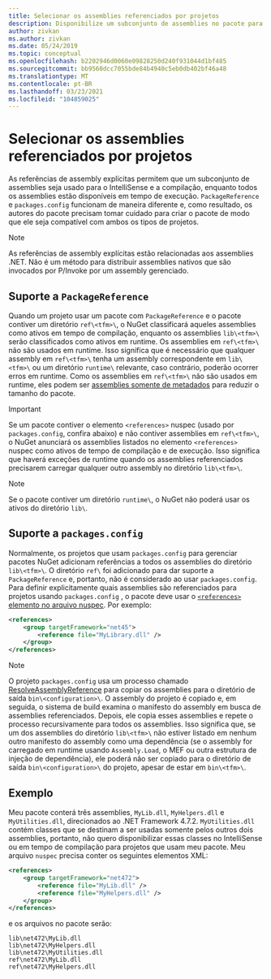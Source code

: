 ```yaml
---
title: Selecionar os assemblies referenciados por projetos
description: Disponibilize um subconjunto de assemblies no pacote para o compilador, enquanto todos os assemblies estão disponíveis em runtime.
author: zivkan
ms.author: zivkan
ms.date: 05/24/2019
ms.topic: conceptual
ms.openlocfilehash: b2202946d0060e09828250d240f931044d1bf485
ms.sourcegitcommit: bb9560dcc7055bde84b4940c5eb0db402bf46a48
ms.translationtype: MT
ms.contentlocale: pt-BR
ms.lasthandoff: 03/23/2021
ms.locfileid: "104859025"
---
```

# <a name="select-assemblies-referenced-by-projects"></a>Selecionar os assemblies referenciados por projetos

As referências de assembly explícitas permitem que um subconjunto de assemblies seja usado para o IntelliSense e a compilação, enquanto todos os assemblies estão disponíveis em tempo de execução. `PackageReference` e `packages.config` funcionam de maneira diferente e, como resultado, os autores do pacote precisam tomar cuidado para criar o pacote de modo que ele seja compatível com ambos os tipos de projetos.

> [!Note]
> As referências de assembly explícitas estão relacionadas aos assemblies .NET. Não é um método para distribuir assemblies nativos que são invocados por P/Invoke por um assembly gerenciado.

## <a name="packagereference-support"></a>Suporte a `PackageReference`

Quando um projeto usar um pacote com `PackageReference` e o pacote contiver um diretório `ref\<tfm>\`, o NuGet classificará aqueles assemblies como ativos em tempo de compilação, enquanto os assemblies `lib\<tfm>\` serão classificados como ativos em runtime. Os assemblies em `ref\<tfm>\` não são usados em runtime. Isso significa que é necessário que qualquer assembly em `ref\<tfm>\` tenha um assembly correspondente em `lib\<tfm>\` ou um diretório `runtime\` relevante, caso contrário, poderão ocorrer erros em runtime. Como os assemblies em `ref\<tfm>\` não são usados em runtime, eles podem ser [assemblies somente de metadados](https://github.com/dotnet/roslyn/blob/main/docs/features/refout.md) para reduzir o tamanho do pacote.

> [!Important]
> Se um pacote contiver o elemento `<references>` nuspec (usado por `packages.config`, confira abaixo) e não contiver assemblies em `ref\<tfm>\`, o NuGet anunciará os assemblies listados no elemento `<references>` nuspec como ativos de tempo de compilação e de execução. Isso significa que haverá exceções de runtime quando os assemblies referenciados precisarem carregar qualquer outro assembly no diretório `lib\<tfm>\`.

> [!Note]
> Se o pacote contiver um diretório `runtime\`, o NuGet não poderá usar os ativos do diretório `lib\`.

## <a name="packagesconfig-support"></a>Suporte a `packages.config`

Normalmente, os projetos que usam `packages.config` para gerenciar pacotes NuGet adicionam referências a todos os assemblies do diretório `lib\<tfm>\`. O diretório `ref\` foi adicionado para dar suporte a `PackageReference` e, portanto, não é considerado ao usar `packages.config`. Para definir explicitamente quais assemblies são referenciados para projetos usando `packages.config` , o pacote deve usar o [ `<references>` elemento no arquivo nuspec](../reference/nuspec.md#explicit-assembly-references). Por exemplo:

```xml
<references>
    <group targetFramework="net45">
        <reference file="MyLibrary.dll" />
    </group>
</references>
```

> [!Note]
> O projeto `packages.config` usa um processo chamado [ResolveAssemblyReference](https://github.com/Microsoft/msbuild/blob/main/documentation/wiki/ResolveAssemblyReference.md) para copiar os assemblies para o diretório de saída `bin\<configuration>\`. O assembly do projeto é copiado e, em seguida, o sistema de build examina o manifesto do assembly em busca de assemblies referenciados. Depois, ele copia esses assemblies e repete o processo recursivamente para todos os assemblies. Isso significa que, se um dos assemblies do diretório `lib\<tfm>\` não estiver listado em nenhum outro manifesto do assembly como uma dependência (se o assembly for carregado em runtime usando `Assembly.Load`, o MEF ou outra estrutura de injeção de dependência), ele poderá não ser copiado para o diretório de saída `bin\<configuration>\` do projeto, apesar de estar em `bin\<tfm>\`.

## <a name="example"></a>Exemplo

Meu pacote conterá três assemblies, `MyLib.dll`, `MyHelpers.dll` e `MyUtilities.dll`, direcionados ao .NET Framework 4.7.2. `MyUtilities.dll` contém classes que se destinam a ser usadas somente pelos outros dois assemblies, portanto, não quero disponibilizar essas classes no IntelliSense ou em tempo de compilação para projetos que usam meu pacote. Meu arquivo `nuspec` precisa conter os seguintes elementos XML:

```xml
<references>
    <group targetFramework="net472">
        <reference file="MyLib.dll" />
        <reference file="MyHelpers.dll" />
    </group>
</references>
```

e os arquivos no pacote serão:

```text
lib\net472\MyLib.dll
lib\net472\MyHelpers.dll
lib\net472\MyUtilities.dll
ref\net472\MyLib.dll
ref\net472\MyHelpers.dll
```
